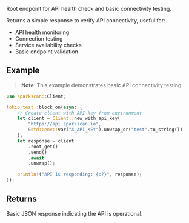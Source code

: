 Root endpoint for API health check and basic connectivity testing.

Returns a simple response to verify API connectivity, useful for:
- API health monitoring
- Connection testing
- Service availability checks
- Basic endpoint validation

## Example

> **Note**: This example demonstrates basic API connectivity testing.

```rust
use sparkscan::Client;

tokio_test::block_on(async {
    // Create client with API key from environment
    let client = Client::new_with_api_key(
        "https://api.sparkscan.io",
        &std::env::var("X_API_KEY").unwrap_or("test".to_string())
    );
    let response = client
        .root_get()
        .send()
        .await
        .unwrap();

    println!("API is responding: {:?}", response);
});
```

## Returns

Basic JSON response indicating the API is operational.
